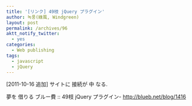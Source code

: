 ```yaml
---
title: '[リンク] 49枝 jQuery プラグイン'
author: 녹풍(綠風, Windgreen)
layout: post
permalink: /archives/96
aktt_notify_twitter:
  - yes
categories:
  - Web publishing
tags:
  - javascript
  - jQuery
---
```

[2011-10-16 追加] サイトに 接続が 中 なる.

夢を 借りる ブルー費 :: 49枝 jQuery プラグイン- http://blueb.net/blog/1416